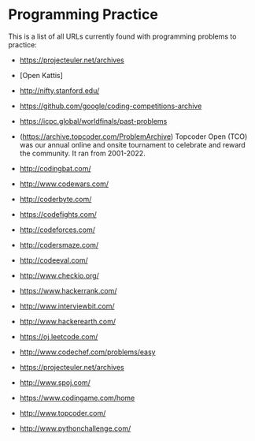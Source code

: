 # Programming Practice
This is a list of all URLs currently found with programming problems to practice:

- https://projecteuler.net/archives
- [Open Kattis]
- http://nifty.stanford.edu/
- https://github.com/google/coding-competitions-archive
- https://icpc.global/worldfinals/past-problems
- (https://archive.topcoder.com/ProblemArchive) Topcoder Open (TCO) was our annual online and onsite tournament to celebrate and reward the community. It ran from 2001-2022.

- http://codingbat.com/
- http://www.codewars.com/
- http://coderbyte.com/
- https://codefights.com/
- http://codeforces.com/
- http://codersmaze.com/
- http://codeeval.com/
- http://www.checkio.org/
- https://www.hackerrank.com/
- http://www.interviewbit.com/
- http://www.hackerearth.com/
- https://oj.leetcode.com/
- http://www.codechef.com/problems/easy
- https://projecteuler.net/archives
- http://www.spoj.com/
- https://www.codingame.com/home
- http://www.topcoder.com/
- http://www.pythonchallenge.com/

